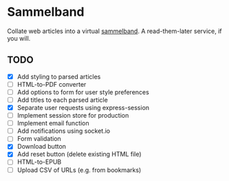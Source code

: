 # Sammelband

Collate web articles into a virtual [sammelband](https://en.wikipedia.org/wiki/Sammelband). A read-them-later service, if you will.

## TODO

- [X] Add styling to parsed articles
- [ ] HTML-to-PDF converter
- [ ] Add options to form for user style preferences
- [ ] Add titles to each parsed article
- [X] Separate user requests using express-session
- [ ] Implement session store for production
- [ ] Implement email function
- [ ] Add notifications using socket.io
- [ ] Form validation
- [X] Download button
- [X] Add reset button (delete existing HTML file)
- [ ] HTML-to-EPUB
- [ ] Upload CSV of URLs (e.g. from bookmarks)

